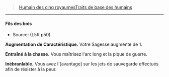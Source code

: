 ﻿> [Humain des cinq royaumesTraits de base des humains](hd_l5r_human.md)

---

#### Fils des bois

- Source: (L5R p50)

**Augmentation de Caractéristique.** Votre Sagesse augmente de 1.

**Entraîné à la chasse.** Vous maîtrisez l'arc long et la pique de guerre.

**Inébranlable.** Vous avez l'[avantage] sur les jets de sauvegarde effectués afin de résister à la peur.

